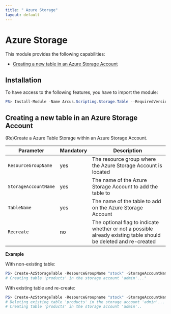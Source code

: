 ```yaml
---
title: " Azure Storage"
layout: default
---
```


# Azure Storage

This module provides the following capabilities:
- [Creating a new table in an Azure Storage Account](#creating-a-new-table-in-an-azure-storage-account)

## Installation

To have access to the following features, you have to import the module:

```powershell
PS> Install-Module -Name Arcus.Scripting.Storage.Table --RequiredVersion 0.2.0
```

## Creating a new table in an Azure Storage Account

(Re)Create a Azure Table Storage within an Azure Storage Account.

| Parameter            | Mandatory | Description                                                                                                     |
| -------------------- | --------- | --------------------------------------------------------------------------------------------------------------- |
| `ResourceGroupName`  | yes       | The resource group where the Azure Storage Account is located                                                           |
| `StorageAccountName` | yes       | The name of the Azure Storage Account to add the table to                                                             |
| `TableName`          | yes       | The name of the table to add on the Azure Storage Account                                                             |
| `Recreate`    | no        | The optional flag to indicate whether or not a possible already existing table should be deleted and re-created |

**Example**

With non-existing table:

```powershell
PS> Create-AzStorageTable -ResourceGroupName "stock" -StorageAccountName "admin" -TableName "products"
# Creating table 'products' in the storage account 'admin'..."
```

With existing table and re-create:

```powershell
PS> Create-AzStorageTable -ResourceGroupname "stock" -StorageAccountName "admin" -TableName "products" -Recreate
# Deleting existing table 'products' in the storage account 'admin'...
# Creating table 'products' in the storage account 'admin'..
```
